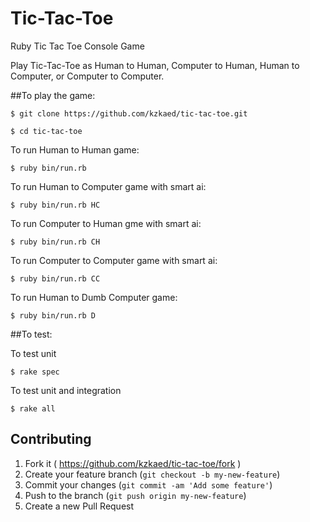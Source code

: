 # Tic-Tac-Toe
Ruby Tic Tac Toe Console Game

Play Tic-Tac-Toe as Human to Human, Computer to Human, Human to Computer, or Computer to Computer.

##To play the game:

    $ git clone https://github.com/kzkaed/tic-tac-toe.git

    $ cd tic-tac-toe


To run Human to Human game:

    $ ruby bin/run.rb

To run Human to Computer game with smart ai:

    $ ruby bin/run.rb HC

To run Computer to Human gme with smart ai:

    $ ruby bin/run.rb CH

To run Computer to Computer game with smart ai:

    $ ruby bin/run.rb CC

To run Human to Dumb Computer game:

    $ ruby bin/run.rb D

##To test:

To test unit

    $ rake spec

To test unit and integration

    $ rake all

## Contributing

1. Fork it ( https://github.com/kzkaed/tic-tac-toe/fork )
2. Create your feature branch (`git checkout -b my-new-feature`)
3. Commit your changes (`git commit -am 'Add some feature'`)
4. Push to the branch (`git push origin my-new-feature`)
5. Create a new Pull Request
